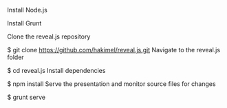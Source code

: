 Install Node.js

Install Grunt

Clone the reveal.js repository

$ git clone https://github.com/hakimel/reveal.js.git
Navigate to the reveal.js folder

$ cd reveal.js
Install dependencies

$ npm install
Serve the presentation and monitor source files for changes

$ grunt serve